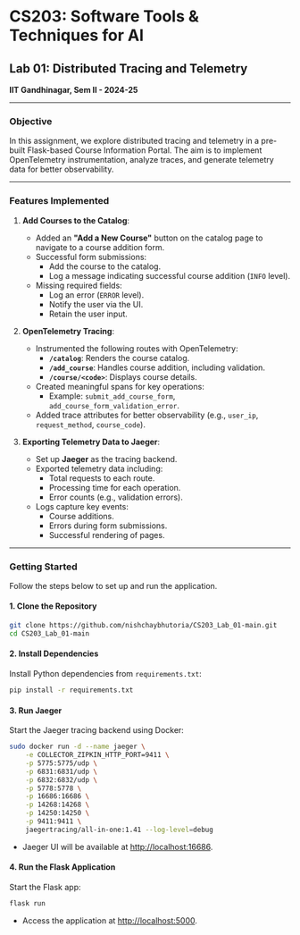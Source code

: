 # **CS203: Software Tools & Techniques for AI**
## **Lab 01: Distributed Tracing and Telemetry**
**IIT Gandhinagar, Sem II - 2024-25**

---

### **Objective**
In this assignment, we explore distributed tracing and telemetry in a pre-built Flask-based Course Information Portal. The aim is to implement OpenTelemetry instrumentation, analyze traces, and generate telemetry data for better observability.

---

### **Features Implemented**
1. **Add Courses to the Catalog**:
   - Added an **"Add a New Course"** button on the catalog page to navigate to a course addition form.
   - Successful form submissions:
     - Add the course to the catalog.
     - Log a message indicating successful course addition (`INFO` level).
   - Missing required fields:
     - Log an error (`ERROR` level).
     - Notify the user via the UI.
     - Retain the user input.

2. **OpenTelemetry Tracing**:
   - Instrumented the following routes with OpenTelemetry:
     - **`/catalog`**: Renders the course catalog.
     - **`/add_course`**: Handles course addition, including validation.
     - **`/course/<code>`**: Displays course details.
   - Created meaningful spans for key operations:
     - Example: `submit_add_course_form`, `add_course_form_validation_error`.
   - Added trace attributes for better observability (e.g., `user_ip`, `request_method`, `course_code`).

3. **Exporting Telemetry Data to Jaeger**:
   - Set up **Jaeger** as the tracing backend.
   - Exported telemetry data including:
     - Total requests to each route.
     - Processing time for each operation.
     - Error counts (e.g., validation errors).
   - Logs capture key events:
     - Course additions.
     - Errors during form submissions.
     - Successful rendering of pages.

---

### **Getting Started**
Follow the steps below to set up and run the application.

#### **1. Clone the Repository**
```bash
git clone https://github.com/nishchaybhutoria/CS203_Lab_01-main.git
cd CS203_Lab_01-main
```

#### **2. Install Dependencies**
Install Python dependencies from `requirements.txt`:
```bash
pip install -r requirements.txt
```

#### **3. Run Jaeger**
Start the Jaeger tracing backend using Docker:
```bash
sudo docker run -d --name jaeger \
    -e COLLECTOR_ZIPKIN_HTTP_PORT=9411 \
    -p 5775:5775/udp \
    -p 6831:6831/udp \
    -p 6832:6832/udp \
    -p 5778:5778 \
    -p 16686:16686 \
    -p 14268:14268 \
    -p 14250:14250 \
    -p 9411:9411 \
    jaegertracing/all-in-one:1.41 --log-level=debug
```
- Jaeger UI will be available at [http://localhost:16686](http://localhost:16686).

#### **4. Run the Flask Application**
Start the Flask app:
```bash
flask run
```
- Access the application at [http://localhost:5000](http://localhost:5000).
